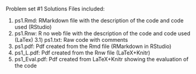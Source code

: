 Problem set #1 Solutions
Files included:
1) ps1.Rmd: RMarkdown file with the description of the code and code used (RStudio)
2) ps1.Rnw: R no web file with the description of the code and code used (LaTex)
3.1) ps1.txt: Raw code with comments
4) ps1.pdf: Pdf created from the Rmd file (RMarkdown in RStudio)
5) ps1_L.pdf: Pdf created from the Rnw file (LaTeX+Knitr)
6) ps1_Eval.pdf: Pdf created from LaTeX+Knitr showing the evaluation of the code
